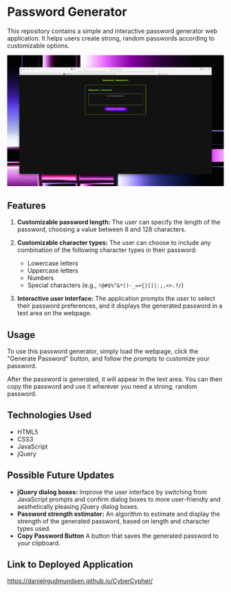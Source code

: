 # Password Generator

This repository contains a simple and interactive password generator web application. It helps users create strong, random passwords according to customizable options. 

![Password Generator Screenshot](./password-generator-screenshot.png)

## Features

1. **Customizable password length:** The user can specify the length of the password, choosing a value between 8 and 128 characters.

2. **Customizable character types:** The user can choose to include any combination of the following character types in their password:
   - Lowercase letters
   - Uppercase letters
   - Numbers
   - Special characters (e.g., `!@#$%^&*()-_=+{}[]|:;,<>.?/`)

3. **Interactive user interface:** The application prompts the user to select their password preferences, and it displays the generated password in a text area on the webpage.

## Usage

To use this password generator, simply load the webpage, click the "Generate Password" button, and follow the prompts to customize your password.

After the password is generated, it will appear in the text area. You can then copy the password and use it wherever you need a strong, random password.

## Technologies Used

- HTML5
- CSS3
- JavaScript
- jQuery

## Possible Future Updates

- **jQuery dialog boxes:** Improve the user interface by switching from JavaScript prompts and confirm dialog boxes to more user-friendly and aesthetically pleasing jQuery dialog boxes.
- **Password strength estimator:** An algorithm to estimate and display the strength of the generated password, based on length and character types used.
- **Copy Password Button** A button that saves the generated password to your clipboard.

## Link to Deployed Application
https://danielrgudmundsen.github.io/CyberCypher/